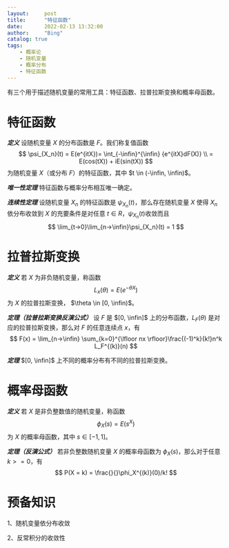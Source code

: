 ```yaml
---
layout:     post
title:      "特征函数"
date:       2022-02-13 13:32:00
author:     "Bing"
catalog: true
tags:
    - 概率论
    - 随机变量
    - 概率分布
    - 特征函数
---
```

有三个用于描述随机变量的常用工具：特征函数、拉普拉斯变换和概率母函数。

# 特征函数
***定义***
设随机变量 $X$ 的分布函数是 $F$。我们称复值函数
$$
    \psi_{X_n}(t) = E(e^{itX})= \int_{-\infin}^{\infin} {e^{itX}dF(X)} \\
    = E(cos(tX)) + iE(sin(tX))
$$
为随机变量 $X$（或分布 $F$）的特征函数，其中 $t \in (-\infin, \infin)$。

***唯一性定理***
特征函数与概率分布相互唯一确定。

***连续性定理***
设随机变量 $X_n$ 的特征函数是 $\psi_{X_n}(t)$，那么存在随机变量 $X$ 使得 $X_n$ 依分布收敛到 $X$ 的充要条件是对任意 $t \in R$，$\psi_{X_n}(t)$收敛而且
$$
    \lim_{t->0}\lim_{n->\infin}\psi_{X_n}(t) = 1
$$

# 拉普拉斯变换
***定义***
若 $X$ 为非负随机变量，称函数
$$
    L_x(\theta) = E(e^{-\theta X})
$$
为 $X$ 的拉普拉斯变换， $\theta \in [0, \infin)$。

***定理（拉普拉斯变换反演公式）***
设 $F$ 是 $[0, \infin]$ 上的分布函数，$L_F(\theta)$ 是对应的拉普拉斯变换，那么对 $F$ 的任意连续点 $x$，有
$$
    F(x) = \lim_{n->\infin} \sum_{k=0}^{\lfloor nx \rfloor}\frac{(-1)^k}{k!}n^k L_F^{(k)}(n)
$$

***定理***
$[0, \infin]$ 上不同的概率分布有不同的拉普拉斯变换。

# 概率母函数
***定义***
若 $X$ 是非负整数值的随机变量，称函数
$$
    \phi_X(s) = E(s^X)
$$
为 $X$ 的概率母函数，其中 $s \in [-1, 1]$。

***定理（反演公式）***
若非负整数随机变量 $X$ 的概率母函数为 $\phi_X(s)$，那么对于任意 $k >= 0$，有
$$
P(X = k) = \frac{}{}\phi_X^{(k)}(0)/k!
$$

# 预备知识
1、随机变量依分布收敛

2、反常积分的收敛性